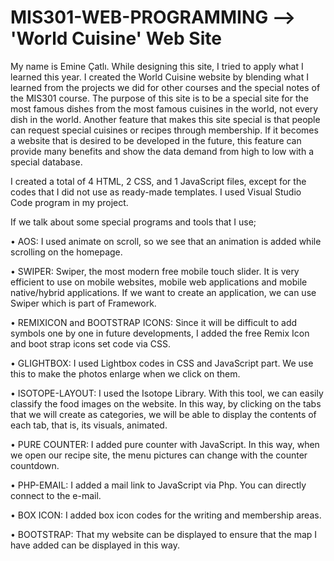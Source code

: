 # MIS301-WEB-PROGRAMMING --> 'World Cuisine' Web Site

  My name is Emine Çatlı. While designing this site, I tried to apply what I learned this year. I created the World Cuisine website by blending what I learned from the projects we did for other courses and the special notes of the MIS301 course. The purpose of this site is to be a special site for the most famous dishes from the most famous cuisines in the world, not every dish in the world. Another feature that makes this site special is that people can request special cuisines or recipes through membership. If it becomes a website that is desired to be developed in the future, this feature can provide many benefits and show the data demand from high to low with a special database. 

  I created a total of 4 HTML, 2 CSS, and 1 JavaScript files, except for the codes that I did not use as ready-made templates. I used Visual Studio Code program in my project.
  
  If we talk about some special programs and tools that I use;
  
  •	AOS: I used animate on scroll, so we see that an animation is added while scrolling on the homepage.
  
  •	SWIPER: Swiper, the most modern free mobile touch slider. It is very efficient to use on mobile websites, mobile web applications and mobile native/hybrid applications. If we want to create an application, we can use Swiper which is part of Framework.
  
  •	REMIXICON and BOOTSTRAP ICONS: Since it will be difficult to add symbols one by one in future developments, I added the free Remix Icon and boot strap icons set code via CSS.
  
  •	GLIGHTBOX: I used Lightbox codes in CSS and JavaScript part. We use this to make the photos enlarge when we click on them.
  
  •	ISOTOPE-LAYOUT: I used the Isotope Library. With this tool, we can easily classify the food images on the website. In this way, by clicking on the tabs that we will create as categories, we will be able to display the contents of each tab, that is, its visuals, animated.
  
  •	PURE COUNTER: I added pure counter with JavaScript. In this way, when we open our recipe site, the menu pictures can change with the counter countdown.
  
  •	PHP-EMAIL: I added a mail link to JavaScript via Php. You can directly connect to the e-mail.
  
  •	BOX ICON: I added box icon codes for the writing and membership areas.
  
  •	BOOTSTRAP: That my website can be displayed to ensure that the map I have added can be displayed in this way.
